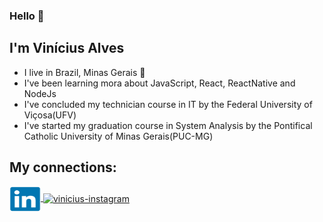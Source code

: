 ### Hello 👋
## I'm Vinícius Alves
 - I live in Brazil, Minas Gerais :small_red_triangle:
 - I've been learning mora about JavaScript, React, ReactNative and NodeJs
 - I've concluded my technician course in IT by the Federal University of Viçosa(UFV)
 - I've started my graduation course in System Analysis by the Pontifical Catholic University of Minas Gerais(PUC-MG)
## My connections:
<a href="https://www.linkedin.com/in/viniciusalvesdefaria/" target="_blank">
<img align="center" alt="vinicius-linkedin" height="40" width="50" src="https://raw.githubusercontent.com/devicons/devicon/master/icons/linkedin/linkedin-original.svg" style="max-width:100%;">
</a>
<a href="https://www.instagram.com/viniziu.alves/" target="_blank">
<img align="center" alt="vinicius-instagram" height="40" width="50" src="https://www.flaticon.com/svg/vstatic/svg/174/174855.svg?token=exp=1613215948~hmac=1b867a0a6c55bf64be2703939c94a34e" style="max-width:100%;">
</a>
<!--
**ViniciusResende/ViniciusResende** is a ✨ _special_ ✨ repository because its `README.md` (this file) appears on your GitHub profile.

Here are some ideas to get you started:

- 🔭 I’m currently working on ...
- 🌱 I’m currently learning ...
- 👯 I’m looking to collaborate on ...
- 🤔 I’m looking for help with ...
- 💬 Ask me about ...
- 📫 How to reach me: ...
- 😄 Pronouns: ...
- ⚡ Fun fact: ...
-->
